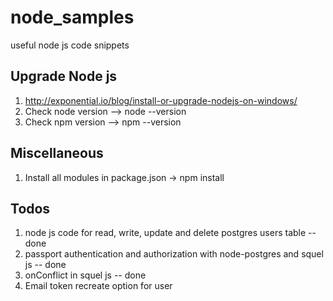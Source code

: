 # node_samples
useful node js code snippets

## Upgrade Node js
1. http://exponential.io/blog/install-or-upgrade-nodejs-on-windows/
2. Check node version --> node --version
3. Check npm version --> npm --version

## Miscellaneous
1. Install all modules in package.json -> npm install

## Todos
1. node js code for read, write, update and delete postgres users table -- done
2. passport authentication and authorization with node-postgres and squel js -- done
3. onConflict in squel js -- done
4. Email token recreate option for user